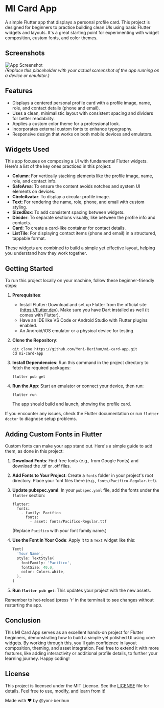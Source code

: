 # MI Card App

A simple Flutter app that displays a personal profile card. This project is designed for beginners to practice building clean UIs using basic Flutter widgets and layouts. It's a great starting point for experimenting with widget composition, custom fonts, and color themes.

## Screenshots

![App Screenshot](screenshots/mi_card_screenshot.png)  
*(Replace this placeholder with your actual screenshot of the app running on a device or emulator.)*

## Features

- Displays a centered personal profile card with a profile image, name, role, and contact details (phone and email).
- Uses a clean, minimalistic layout with consistent spacing and dividers for better readability.
- Applies a custom color theme for a professional look.
- Incorporates external custom fonts to enhance typography.
- Responsive design that works on both mobile devices and emulators.

## Widgets Used

This app focuses on composing a UI with fundamental Flutter widgets. Here's a list of the key ones practiced in this project:

- **Column**: For vertically stacking elements like the profile image, name, role, and contact info.
- **SafeArea**: To ensure the content avoids notches and system UI elements on devices.
- **CircleAvatar**: To display a circular profile image.
- **Text**: For rendering the name, role, phone, and email with custom styling.
- **SizedBox**: To add consistent spacing between widgets.
- **Divider**: To separate sections visually, like between the profile info and contacts.
- **Card**: To create a card-like container for contact details.
- **ListTile**: For displaying contact items (phone and email) in a structured, tappable format.

These widgets are combined to build a simple yet effective layout, helping you understand how they work together.

## Getting Started

To run this project locally on your machine, follow these beginner-friendly steps:

1. **Prerequisites**:
   - Install Flutter: Download and set up Flutter from the official site (https://flutter.dev). Make sure you have Dart installed as well (it comes with Flutter).
   - Have an IDE like VS Code or Android Studio with Flutter plugins enabled.
   - An Android/iOS emulator or a physical device for testing.

2. **Clone the Repository**:
   ```
   git clone https://github.com/Yoni-Berihun/mi-card-app.git
   cd mi-card-app
   ```

3. **Install Dependencies**:
   Run this command in the project directory to fetch the required packages:
   ```
   flutter pub get
   ```

4. **Run the App**:
   Start an emulator or connect your device, then run:
   ```
   flutter run
   ```
   The app should build and launch, showing the profile card.

If you encounter any issues, check the Flutter documentation or run `flutter doctor` to diagnose setup problems.

## Adding Custom Fonts in Flutter

Custom fonts can make your app stand out. Here's a simple guide to add them, as done in this project:

1. **Download Fonts**:
   Find free fonts (e.g., from Google Fonts) and download the .ttf or .otf files.

2. **Add Fonts to Your Project**:
   Create a `fonts` folder in your project's root directory. Place your font files there (e.g., `fonts/Pacifico-Regular.ttf`).

3. **Update pubspec.yaml**:
   In your `pubspec.yaml` file, add the fonts under the `flutter` section:
   ```
   flutter:
     fonts:
       - family: Pacifico
         fonts:
           - asset: fonts/Pacifico-Regular.ttf
   ```
   (Replace `Pacifico` with your font family name.)

4. **Use the Font in Your Code**:
   Apply it to a `Text` widget like this:
   ```dart
   Text(
     'Your Name',
     style: TextStyle(
       fontFamily: 'Pacifico',
       fontSize: 40.0,
       color: Colors.white,
     ),
   )
   ```

5. **Run `flutter pub get`**:
   This updates your project with the new assets.

Remember to hot-reload (press 'r' in the terminal) to see changes without restarting the app.

## Conclusion

This MI Card App serves as an excellent hands-on project for Flutter beginners, demonstrating how to build a simple yet polished UI using core widgets. By working through this, you'll gain confidence in layout composition, theming, and asset integration. Feel free to extend it with more features, like adding interactivity or additional profile details, to further your learning journey. Happy coding!

## License

This project is licensed under the MIT License. See the [LICENSE](LICENSE) file for details. Feel free to use, modify, and learn from it!

Made with ❤️ by @yoni-berihun
